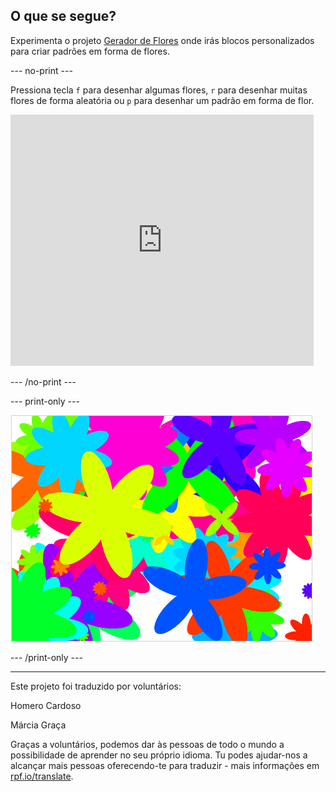 ## O que se segue?

Experimenta o projeto [Gerador de Flores](https://projects.raspberrypi.org/pt-PT/projects/flower-generator?utm_source=pathway&utm_medium=whatnext&utm_campaign=projects) onde irás blocos personalizados para criar padrões em forma de flores.

--- no-print ---

Pressiona tecla `f` para desenhar algumas flores, `r` para desenhar muitas flores de forma aleatória ou `p` para desenhar um padrão em forma de flor.

<div class="scratch-preview">
  <iframe allowtransparency="true" width="485" height="402" src="https://scratch.mit.edu/projects/embed/253355932/?autostart=false" frameborder="0" scrolling="no"></iframe>
</div>

--- /no-print ---

--- print-only ---

![flores aleatórias](images/flower-random.png)

--- /print-only ---



***
Este projeto foi traduzido por voluntários:

Homero Cardoso

Márcia Graça

Graças a voluntários, podemos dar às pessoas de todo o mundo a possibilidade de aprender no seu próprio idioma. Tu podes ajudar-nos a alcançar mais pessoas oferecendo-te para traduzir - mais informações em [rpf.io/translate](https://rpf.io/translate).